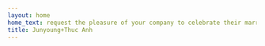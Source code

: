 ```yaml
---
layout: home
home_text: request the pleasure of your company to celebrate their marriage
title: Junyoung+Thuc Anh
---
```

